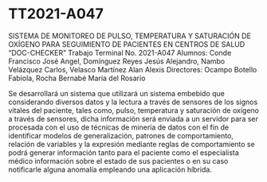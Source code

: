 # TT2021-A047
SISTEMA DE MONITOREO DE PULSO, TEMPERATURA Y SATURACIÓN DE OXÍGENO PARA SEGUIMIENTO DE PACIENTES EN CENTROS DE SALUD “DOC-CHECKER”
Trabajo Terminal No. 2021-A047
Alumnos: Conde Francisco José Angel, Domínguez Reyes Jesús Alejandro, Nambo Velázquez 
Carlos, Velasco Martínez Alan Alexis
Directores: Ocampo Botello Fabiola, Rocha Bernabé María del Rosario

Se desarrollará un sistema que utilizará un sistema embebido que considerando diversos datos y la 
lectura a través de sensores de los signos vitales del paciente, tales como, pulso, temperatura y saturación de 
oxígeno a través de sensores, dicha información será enviada a un servidor para ser procesada con el uso de 
técnicas de minería de datos con el fin de identificar modelos de generalización, patrones de comportamiento, 
relación de variables y la expresión mediante reglas de comportamiento se podrá generar información tanto para
el paciente como el especialista médico información sobre el estado de sus pacientes o en su caso notificarle 
alguna anomalía empleando una aplicación híbrida.
